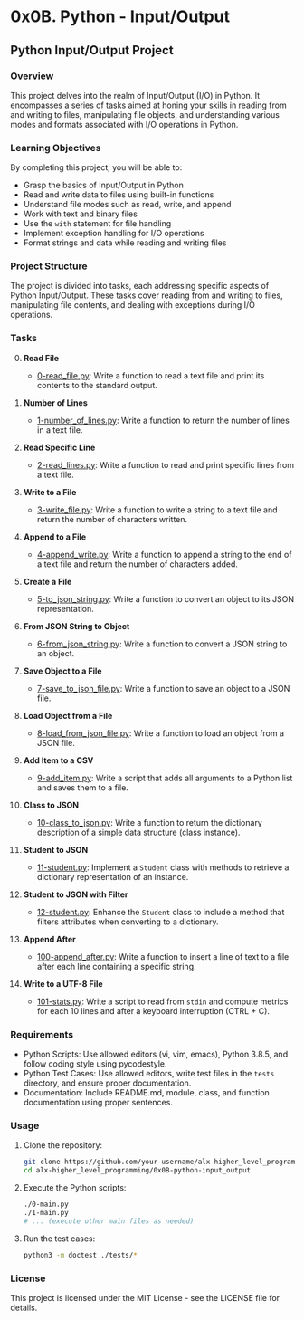 # 0x0B. Python - Input/Output

## Python Input/Output Project

### Overview

This project delves into the realm of Input/Output (I/O) in Python. It encompasses a series of tasks aimed at honing your skills in reading from and writing to files, manipulating file objects, and understanding various modes and formats associated with I/O operations in Python.

### Learning Objectives

By completing this project, you will be able to:

- Grasp the basics of Input/Output in Python
- Read and write data to files using built-in functions
- Understand file modes such as read, write, and append
- Work with text and binary files
- Use the `with` statement for file handling
- Implement exception handling for I/O operations
- Format strings and data while reading and writing files

### Project Structure

The project is divided into tasks, each addressing specific aspects of Python Input/Output. These tasks cover reading from and writing to files, manipulating file contents, and dealing with exceptions during I/O operations.

### Tasks

0. **Read File**
   - [0-read_file.py](0-read_file.py): Write a function to read a text file and print its contents to the standard output.

1. **Number of Lines**
   - [1-number_of_lines.py](1-number_of_lines.py): Write a function to return the number of lines in a text file.

2. **Read Specific Line**
   - [2-read_lines.py](2-read_lines.py): Write a function to read and print specific lines from a text file.

3. **Write to a File**
   - [3-write_file.py](3-write_file.py): Write a function to write a string to a text file and return the number of characters written.

4. **Append to a File**
   - [4-append_write.py](4-append_write.py): Write a function to append a string to the end of a text file and return the number of characters added.

5. **Create a File**
   - [5-to_json_string.py](5-to_json_string.py): Write a function to convert an object to its JSON representation.

6. **From JSON String to Object**
   - [6-from_json_string.py](6-from_json_string.py): Write a function to convert a JSON string to an object.

7. **Save Object to a File**
   - [7-save_to_json_file.py](7-save_to_json_file.py): Write a function to save an object to a JSON file.

8. **Load Object from a File**
   - [8-load_from_json_file.py](8-load_from_json_file.py): Write a function to load an object from a JSON file.

9. **Add Item to a CSV**
    - [9-add_item.py](9-add_item.py): Write a script that adds all arguments to a Python list and saves them to a file.

10. **Class to JSON**
    - [10-class_to_json.py](10-class_to_json.py): Write a function to return the dictionary description of a simple data structure (class instance).

11. **Student to JSON**
    - [11-student.py](11-student.py): Implement a `Student` class with methods to retrieve a dictionary representation of an instance.

12. **Student to JSON with Filter**
    - [12-student.py](12-student.py): Enhance the `Student` class to include a method that filters attributes when converting to a dictionary.

13. **Append After**
    - [100-append_after.py](100-append_after.py): Write a function to insert a line of text to a file after each line containing a specific string.

14. **Write to a UTF-8 File**
    - [101-stats.py](101-stats.py): Write a script to read from `stdin` and compute metrics for each 10 lines and after a keyboard interruption (CTRL + C).


### Requirements

- Python Scripts: Use allowed editors (vi, vim, emacs), Python 3.8.5, and follow coding style using pycodestyle.
- Python Test Cases: Use allowed editors, write test files in the `tests` directory, and ensure proper documentation.
- Documentation: Include README.md, module, class, and function documentation using proper sentences.

### Usage

1. Clone the repository:

    ```bash
    git clone https://github.com/your-username/alx-higher_level_programming.git
    cd alx-higher_level_programming/0x0B-python-input_output
    ```

2. Execute the Python scripts:

    ```bash
    ./0-main.py
    ./1-main.py
    # ... (execute other main files as needed)
    ```

3. Run the test cases:

    ```bash
    python3 -m doctest ./tests/*
    ```

### License

This project is licensed under the MIT License - see the LICENSE file for details.
